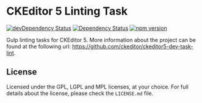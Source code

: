 CKEditor 5 Linting Task
========================================

[![devDependency Status](https://david-dm.org/ckeditor/ckeditor5-dev-task-lint/dev-status.svg)](https://david-dm.org/ckeditor/ckeditor5-dev-task-lint#info=devDependencies)
[![Dependency Status](https://david-dm.org/ckeditor/ckeditor5-dev-task-lint/status.svg)](https://david-dm.org/ckeditor/ckeditor5-dev-task-lint#info=dependencies)
[![npm version](https://badge.fury.io/js/ckeditor5-dev-task-lint.svg)](https://badge.fury.io/js/ckeditor5-dev-task-lint)


Gulp linting tasks for CKEditor 5. More information about the project can be found at the following url: <https://github.com/ckeditor/ckeditor5-dev-task-lint>.

## License

Licensed under the GPL, LGPL and MPL licenses, at your choice. For full details about the license, please check the `LICENSE.md` file.
